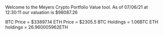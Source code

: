Welcome to the Meyers Crypto Portfolio Value tool. 
As of 07/06/21 at 12:30:11 our valuation is $98087.26 

BTC Price = $33897.14
 ETH Price = $2305.5
BTC Holdings = 1.06BTC
 ETH holdings = 26.960005962ETH 
